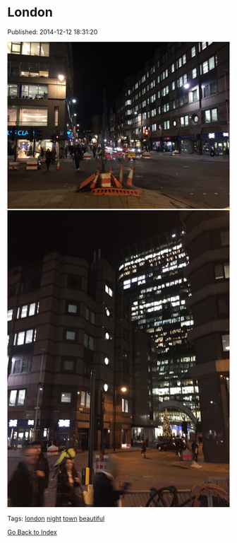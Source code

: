
# London

Published: 2014-12-12 18:31:20

![](105020950857-0.jpg)
![](105020950857-1.jpg)

Tags: [london](tag-london.md) [night](tag-night.md) [town](tag-town.md) [beautiful](tag-beautiful.md)

[Go Back to Index](index.md)
